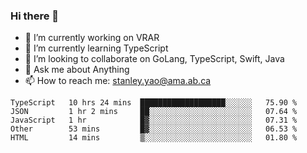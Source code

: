 ### Hi there 👋

- 🔭 I’m currently working on VRAR
- 🌱 I’m currently learning TypeScript
- 👯 I’m looking to collaborate on GoLang, TypeScript, Swift, Java
- 💬 Ask me about Anything
- 📫 How to reach me: stanley.yao@ama.ab.ca


<!--START_SECTION:waka-->
```text
TypeScript   10 hrs 24 mins  ███████████████████░░░░░░   75.90 % 
JSON         1 hr 2 mins     ██░░░░░░░░░░░░░░░░░░░░░░░   07.64 % 
JavaScript   1 hr            █▓░░░░░░░░░░░░░░░░░░░░░░░   07.31 % 
Other        53 mins         █▓░░░░░░░░░░░░░░░░░░░░░░░   06.53 % 
HTML         14 mins         ▒░░░░░░░░░░░░░░░░░░░░░░░░   01.80 % 
```
<!--END_SECTION:waka-->
